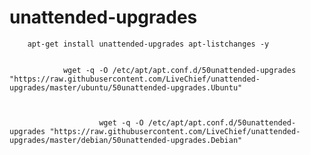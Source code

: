 # unattended-upgrades

        apt-get install unattended-upgrades apt-listchanges -y


                wget -q -O /etc/apt/apt.conf.d/50unattended-upgrades "https://raw.githubusercontent.com/LiveChief/unattended-upgrades/master/ubuntu/50unattended-upgrades.Ubuntu"



                        wget -q -O /etc/apt/apt.conf.d/50unattended-upgrades "https://raw.githubusercontent.com/LiveChief/unattended-upgrades/master/debian/50unattended-upgrades.Debian"
